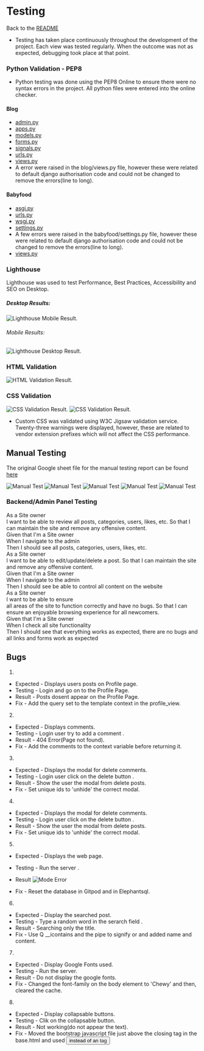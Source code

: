# Testing
Back to the [README](README.md)

* Testing has taken place continuously throughout the development of the project. Each view was tested regularly. 
  When the outcome was not as expected, debugging took place at that point.  

### Python Validation - PEP8
* Python testing was done using the PEP8 Online to ensure there were no syntax errors in the project. All python files
were entered into the online checker.

#### Blog
* [admin.py](static/extras/test/admin-blog.png)
* [apps.py](static/extras/test/apps-blog.png)
* [models.py](static/extras/test/models-blog.png)
* [forms.py](static/extras/test/forms-blog.png)
* [signals.py](static/extras/test/signals-blog.png)
* [urls.py](static/extras/test/urls-blog.png)
* [views.py](static/extras/test/views-blog1.png)
* A error were raised in the blog/views.py file, however these were related to default django authorisation
code and could not be changed to remove the errors(line to long).


#### Babyfood
* [asgi.py](static/extras/test/asgi-babyfood.png)
* [urls.py](static/extras/test/urls-babyfood.png)
* [wsgi.py](static/extras/test/wsgi-babyfood.png)
* [settings.py](static/extras/test/setings-babyfood.png)
* A few errors were raised in the babyfood/settings.py file, however these were related to default django authorisation
code and could not be changed to remove the errors(line to long).
* [views.py](static/extras/test/views-babyfood.png)

### Lighthouse
Lighthouse was used to test Performance, Best Practices, Accessibility and SEO on Desktop.

##### Desktop Results:
![Lighthouse Mobile Result](static/extras/test/light-house-desktop.png).

###### Mobile Results:
![Lighthouse Desktop Result](static/extras/test/lighthouse-mobile.png).

### HTML Validation
![HTML Validation Result](static/extras/test/html-validator.png).

### CSS Validation

![CSS Validation Result](static/extras/test/css-validator.png).
![CSS Validation Result](static/extras/test/css-warnings.png).
* Custom CSS was validated using W3C Jigsaw validation service. Twenty-three warnings were displayed, however, 
  these are related to vendor extension prefixes which will not affect the CSS performance.

## Manual Testing

The original Google sheet file for the manual testing report can be found [here](https://docs.google.com/spreadsheets/d/1jyXqMLt8xYcv7T4iBDfvAt6MWkkNOb9O3zaiBT0-dek/edit#gid=0)

![Manual Test](static/extras/test/manual-test1.png)
![Manual Test](static/extras/test/manual-test2.png)
![Manual Test](static/extras/test/manual-test3.png)
![Manual Test](static/extras/test/manual-test4.png)
![Manual Test](static/extras/test/manual-test5.png)

### Backend/Admin Panel Testing

As a Site owner<br>I want to be able to review all posts, categories, users, likes, etc.	So that I can maintain the site and remove any offensive content. 
<br>Given that I'm a Site owner<br>When I navigate to the admin<br>Then I should see all posts, categories, users, likes, etc.
<br>As a Site owner<br>I want to be able to edit/update/delete a post.	So that I can maintain the site and remove any offensive content. 
 <br>Given that I'm a Site owner<br>When I navigate to the admin<br>Then I should see be able to control all content on the website 
<br>As a Site owner<br>I want to be able to ensure<br>all areas of the site to function correctly and have no bugs. So that I can ensure an enjoyable browsing experience for all newcomers. 
<br>Given that I'm a Site owner<br>When I check all site functionality<br>Then I should see that everything works as expected, there are no bugs and all links and forms work as expected 

## Bugs

1. 
- Expected - Displays users posts on Profile page.
- Testing - Login and go on to the Profile Page.
- Result - Posts dosent appear on the Profile Page.
- Fix - Add the query set to the template context in the profile_view.

2. 
- Expected - Displays comments.
- Testing - Login user try to add a comment .
- Result -  404 Error(Page not found).
- Fix - Add the comments to the context variable before returning it.

3. 
- Expected - Displays the modal for delete comments.
- Testing - Login user click on the delete button .
- Result -  Show the user the modal from delete posts.
- Fix - Set unique ids  to 'unhide' the correct modal.

4. 
- Expected - Displays the modal for delete comments.
- Testing - Login user click on the delete button .
- Result -  Show the user the modal from delete posts.
- Fix - Set unique ids  to 'unhide' the correct modal.

5. 
- Expected - Displays the web page.
- Testing - Run the server .
- Result 
![Mode Error](static/extras/test/modelserror1.png)

- Fix - Reset the database in Gitpod and in Elephantsql.

6. 
- Expected - Display the searched post.
- Testing - Type a random word in the serarch field .
- Result -  Searching only the title.
- Fix - Use Q __icontains and the pipe to signify or and added name and content.

7. 
- Expected - Display Google Fonts used.
- Testing - Run the server.
- Result -  Do not display the google fonts.
- Fix - Changed the font-family on the body element to 'Chewy' and then, cleared the cache.

8. 
- Expected - Display collapsable buttons.
- Testing - Clik on the collapsable button.
- Result -  Not working(do not appear the text).
- Fix - Moved the bootstrap javascript file just above the closing </body> tag in the base.html and used <button> instead of an <a> tag